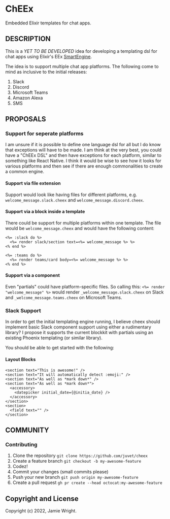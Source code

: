 ChEEx
=====

Embedded Elixir templates for chat apps.

## DESCRIPTION

This is a *YET TO BE DEVELOPED* idea for developing a templating dsl for chat apps using Elixir's EEx [SmartEngine](https://github.com/elixir-lang/elixir/blob/main/lib/eex/lib/eex/smart_engine.ex).

The idea is to support multiple chat app platforms. The following come to mind as inclusive to the initial releases:

1. Slack
1. Discord
1. Microsoft Teams
1. Amazon Alexa
1. SMS

## PROPOSALS

### Support for seperate platforms

I am unsure if it is possible to define one language dsl for all but I do know that exceptions will have to be made. I am think at the very best, you could have a "ChEEx DSL" and then have exceptions for each platform, similar to something like React Native. I think it would be wise to see how it looks for various platforms and then see if there are enough commonalities to create a common engine.

#### Support via file extension

Support would look like having files for different platforms, e.g. `welcome_message.slack.cheex` and `welcome_message.discord.cheex`.

#### Support via a block inside a template

There could be support for multiple platforms within one template. The file would be `welcome_message.cheex` and would have the following content:

```
<%= :slack do %>
  <%= render slack/section text=<%= welcome_message %> %>
<% end %>

<%= :teams do %>
  <%= render teams/card body=<%= welcome_message %> %>
<% end %>
```

#### Support via a component

Even "partials" could have platform-specific files. So calling this: `<%= render "welcome_message" %>` would render `_welcome_message.slack.cheex` on Slack and `_welcome_message.teams.cheex` on Microsoft Teams.

### Slack Support

In order to get the initial templating engine running, I believe cheex should implement basic Slack component support using either a rudimentary library? I propose it supports the current blockkit with partials using an existing Phoenix templating (or similar library).

You should be able to get started with the following:

#### Layout Blocks

```
<section text="This is awesome!" />
<section text="It will automatically detect :emoji:" />
<section text="As well as *mark down*" />
<section text="As well as *mark down*">
  <accessory>
    <datepicker initial_date={@initia_date} />
  </accessory>
</section>
<section>
  <field text="" />
</section>
```

## COMMUNITY

### Contributing

1. Clone the repository `git clone https://github.com/juvet/cheex`
1. Create a feature branch `git checkout -b my-awesome-feature`
1. Codez!
1. Commit your changes (small commits please)
1. Push your new branch `git push origin my-awesome-feature`
1. Create a pull request `gh pr create --head octocat:my-awesome-feature`

## Copyright and License

Copyright (c) 2022, Jamie Wright.
